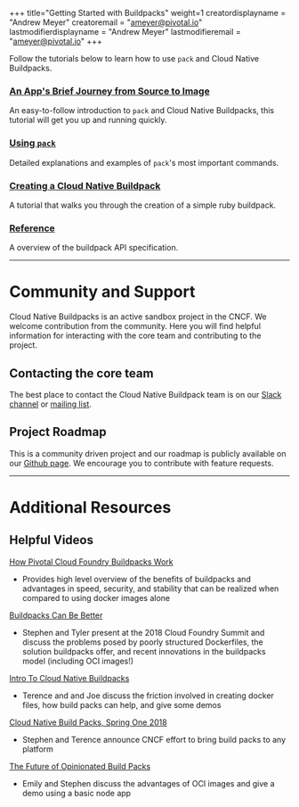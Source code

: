 +++
title="Getting Started with Buildpacks"
weight=1
creatordisplayname = "Andrew Meyer"
creatoremail = "ameyer@pivotal.io"
lastmodifierdisplayname = "Andrew Meyer"
lastmodifieremail = "ameyer@pivotal.io"
+++

Follow the tutorials below to learn how to use `pack` and Cloud Native Buildpacks.

### [An App's Brief Journey from Source to Image](/docs/app-journey)

An easy-to-follow introduction to `pack` and Cloud Native Buildpacks, this tutorial will get you up and running quickly.

### [Using `pack`](/docs/using-pack)

Detailed explanations and examples of `pack`'s most important commands.

### [Creating a Cloud Native Buildpack](/docs/create-buildpack)

A tutorial that walks you through the creation of a simple ruby buildpack.

### [Reference](/docs/reference)

A overview of the buildpack API specification.

---

# Community and Support

Cloud Native Buildpacks is an active sandbox project in the CNCF.  We welcome contribution from the community.  Here you will find helpful information for interacting with the core team and contributing to the project.

## Contacting the core team

The best place to contact the Cloud Native Buildpack team is on our [Slack channel](https://slack.buildpacks.io/) or [mailing list](https://lists.cncf.io/g/cncf-buildpacks).

## Project Roadmap

This is a community driven project and our roadmap is publicly available on our [Github page](https://github.com/orgs/buildpack/projects/1). We encourage you to contribute with feature requests.

---

# Additional Resources

## Helpful Videos

[How Pivotal Cloud Foundry Buildpacks Work](https://www.youtube.com/watch?v=1JKLiPBmlIc)

  - Provides high level overview of the benefits of buildpacks and advantages in speed, security, and stability that can be realized when compared to using docker images alone

[Buildpacks Can Be Better](https://www.youtube.com/watch?v=J6zn3WRqJko)

  - Stephen and Tyler present at the 2018 Cloud Foundry Summit and discuss the problems posed by poorly structured Dockerfiles, the solution buildpacks offer, and recent innovations in the buildpacks model (including OCI images!)

[Intro To Cloud Native Buildpacks](https://www.youtube.com/watch?v=t3C2nW0WTRo&feature=youtu.be)

  - Terence and and Joe discuss the friction involved in creating docker files, how build packs can help, and give some demos

[Cloud Native Build Packs, Spring One 2018](https://www.youtube.com/watch?v=wU5n7Sv8JL8)

  - Stephen and Terence announce CNCF effort to bring build packs to any platform

[The Future of Opinionated Build Packs](https://www.youtube.com/watch?v=spW9ZlJpobM)

  - Emily and Stephen discuss the advantages of OCI images and give a demo using a basic node app
